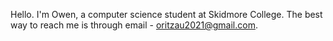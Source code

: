 Hello. I'm Owen, a computer science student at Skidmore College. 
The best way to reach me is through email - oritzau2021@gmail.com.
